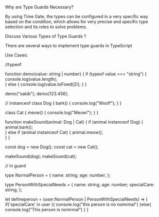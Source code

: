 Why are Type Guards Necessary?

By using Time Gate, the types can be configured in a very specific way based on the condition, which allows for very precise and specific type selection and its roles to solve problems.



Discuss Various Types of Type Guards ?

There are several ways to implement type guards in TypeScript




Use Cases:

//typeof

function demo(value: string | number) {
  if (typeof value === "string") {
    console.log(value.length);  
  } else {
    console.log(value.toFixed(2)); 
  }
}

demo("sakib"); 
demo(123.456); 

// instanceof
class Dog {
    bark() {
      console.log("Woof!");
    }
  }
  
  class Cat {
    meow() {
      console.log("Meow!");
    }
  }
  
  function makeSound(animal: Dog | Cat) {
    if (animal instanceof Dog) {
      animal.bark();  
    } else if (animal instanceof Cat) {
      animal.meow();  
    }
  }
  
  const dog = new Dog();
  const cat = new Cat();
  
  makeSound(dog);
  makeSound(cat); 


  // in guard

  type NormalPerson = {
    name: string;
    age: number;
  };
  
  type PersonWithSpecialNeeds = {
    name: string;
    age: number;
    specialCare: string; 
  };

  let defineperosn = (user:NormalPerson | PersonWithSpecialNeeds) => {
    if('specialCare' in user ){
            console.log("this person is no nomrmal")
    }else{
        console.log("This person is nomrmal")
    }
  }
  



